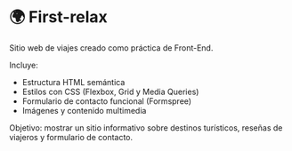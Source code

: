 # 🌍 First-relax

Sitio web de viajes creado como práctica de Front-End.

Incluye:
- Estructura HTML semántica
- Estilos con CSS (Flexbox, Grid y Media Queries)
- Formulario de contacto funcional (Formspree)
- Imágenes y contenido multimedia

Objetivo: mostrar un sitio informativo sobre destinos turísticos, reseñas de viajeros y formulario de contacto.
